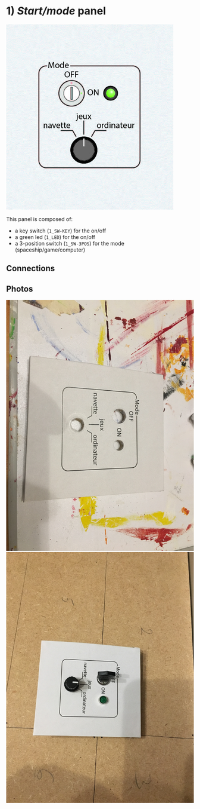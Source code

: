 # 1) *Start/mode* panel

![panel](design-1.jpg)

This panel is composed of:
- a key switch (`1_SW-KEY`) for the on/off
- a green led (`1_LED`) for the on/off
- a 3-position switch (`1_SW-3POS`) for the mode (spaceship/game/computer)

## Connections


## Photos
![start-mode](../../photos/panels/1-start/IMG_1902.JPG)
![start-mode](../../photos/panels/1-start/IMG_1904.JPG)